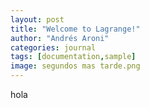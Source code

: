 ```yaml
---
layout: post
title: "Welcome to Lagrange!"
author: "Andrés Aroni"
categories: journal
tags: [documentation,sample]
image: segundos mas tarde.png
---
```


hola
